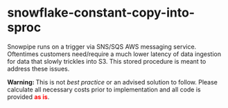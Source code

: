 # snowflake-constant-copy-into-sproc

Snowpipe runs on a trigger via SNS/SQS AWS messaging service. Oftentimes customers need/require a much lower latency of data ingestion for data that slowly trickles into S3. This stored procedure is meant to address these issues.

<b style='text-color:red'> Warning: </b> This is not <i>best practice</i> or an advised solution to follow. Please calculate all necessary costs prior to implementation and all code is provided <b style='color:red'>as is</b>.
